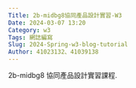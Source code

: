 ```yaml
---
Title: 2b-midbg8協同產品設計實習-W3
Date: 2024-03-07 13:20
Category: w3
Tags: 網誌編寫
Slug: 2024-Spring-w3-blog-tutorial
Author: 41023132、41039138
---
```


2b-midbg8 協同產品設計實習課程.

<!-- PELICAN_END_SUMMARY -->

# 